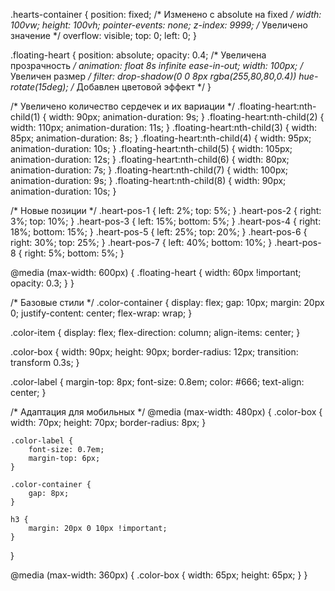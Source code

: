<script>
  document.getElementById('weddingForm').addEventListener('submit', function(e) {
    e.preventDefault();
    fetch(this.action, {
      method: 'POST',
      body: new FormData(this),
      headers: { 'Accept': 'application/json' }
    })
    .then(response => alert('Спасибо! Ваш ответ сохранён.'))
    .catch(error => alert('Ошибка! Попробуйте ещё раз.'));
  });
</script>

.hearts-container {
    position: fixed; /* Изменено с absolute на fixed */
    width: 100vw;
    height: 100vh;
    pointer-events: none;
    z-index: 9999; /* Увеличено значение */
    overflow: visible;
    top: 0;
    left: 0;
}

.floating-heart {
    position: absolute;
    opacity: 0.4; /* Увеличена прозрачность */
    animation: float 8s infinite ease-in-out;
    width: 100px; /* Увеличен размер */
    filter: 
        drop-shadow(0 0 8px rgba(255,80,80,0.4)) 
        hue-rotate(15deg); /* Добавлен цветовой эффект */
}

/* Увеличено количество сердечек и их вариации */
.floating-heart:nth-child(1) { width: 90px; animation-duration: 9s; }
.floating-heart:nth-child(2) { width: 110px; animation-duration: 11s; }
.floating-heart:nth-child(3) { width: 85px; animation-duration: 8s; }
.floating-heart:nth-child(4) { width: 95px; animation-duration: 10s; }
.floating-heart:nth-child(5) { width: 105px; animation-duration: 12s; }
.floating-heart:nth-child(6) { width: 80px; animation-duration: 7s; }
.floating-heart:nth-child(7) { width: 100px; animation-duration: 9s; }
.floating-heart:nth-child(8) { width: 90px; animation-duration: 10s; }

/* Новые позиции */
.heart-pos-1 { left: 2%; top: 5%; }
.heart-pos-2 { right: 3%; top: 10%; }
.heart-pos-3 { left: 15%; bottom: 5%; }
.heart-pos-4 { right: 18%; bottom: 15%; }
.heart-pos-5 { left: 25%; top: 20%; }
.heart-pos-6 { right: 30%; top: 25%; }
.heart-pos-7 { left: 40%; bottom: 10%; }
.heart-pos-8 { right: 5%; bottom: 5%; }

@media (max-width: 600px) {
    .floating-heart { 
        width: 60px !important; 
        opacity: 0.3;
    }
}

/* Базовые стили */
.color-container {
    display: flex;
    gap: 10px;
    margin: 20px 0;
    justify-content: center;
    flex-wrap: wrap;
}

.color-item {
    display: flex;
    flex-direction: column;
    align-items: center;
}

.color-box {
    width: 90px;
    height: 90px;
    border-radius: 12px;
    transition: transform 0.3s;
}

.color-label {
    margin-top: 8px;
    font-size: 0.8em;
    color: #666;
    text-align: center;
}

/* Адаптация для мобильных */
@media (max-width: 480px) {
    .color-box {
        width: 70px;
        height: 70px;
        border-radius: 8px;
    }
    
    .color-label {
        font-size: 0.7em;
        margin-top: 6px;
    }
    
    .color-container {
        gap: 8px;
    }
    
    h3 {
        margin: 20px 0 10px !important;
    }
}

@media (max-width: 360px) {
    .color-box {
        width: 65px;
        height: 65px;
    }
}
